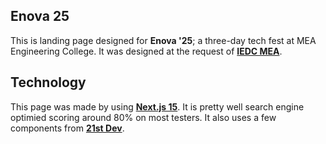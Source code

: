 ## Enova 25

This is landing page designed for **Enova '25**; a three-day tech fest at MEA Engineering College. It was designed at the request of **[IEDC MEA](http://iedcmea.org)**.


## Technology
This page was made by using **[Next.js 15](https://nextjs.org/)**. It is pretty well search engine optimied scoring around 80% on most testers. It also uses a few components from **[21st Dev](https://21st.dev/)**.
